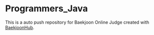 # Programmers_Java
This is a auto push repository for Baekjoon Online Judge created with [BaekjoonHub](https://github.com/BaekjoonHub/BaekjoonHub).
